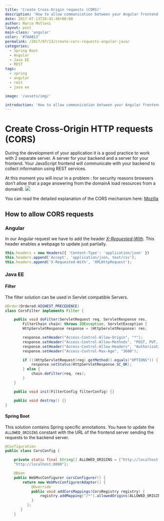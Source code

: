 ```yaml
---
title: 'Create Cross-Origin requests (CORS)'
description: 'How to allow communication between your Angular frontend and the Java Backend'
date: 2017-07-13T20:41:48+00:00
author: Marco Molteni
layout: post
main-class: 'angular'
color: '#7AAB13'
permalink: /2017/07/13/create-cors-requests-angular-java/
categories:
  - Spring Boot
  - Angular
  - Java EE
  - REST
tags:
  - spring
  - angular
  - rest
  - java ee

image: '/assets/img/'

introduction: 'How to allow communication between your Angular frontend and the Java Backend'
---
```

# Create Cross-Origin HTTP requests (CORS)

During the development of your application it is a good practice to work with 2 separate server. A server for your backend and a server for your frontend.
Your JavaScript frontend will communicate with your backend to collect information using REST services.

At this moment you will incur in a problem : for security reasons browsers don’t allow that a page answering from the domainA load resources from a domainB. 
![]({{site.baseurl}}/assets/img/uploads/2017/07/13/CORS.png)

You can read the detailed explanation of the CORS mechanism here: [Mozilla](https://developer.mozilla.org/en-US/docs/Web/HTTP/Access_control_CORS)

## How to allow CORS requests
### Angular
In our Angular request we have to add the header 
[_X-Requested-With_](https://developer.mozilla.org/en-US/docs/Web/API/XMLHttpRequest). This header enables a webpage to update just partially.

```javascript
this.headers = new Headers({ 'Content-Type': 'application/json' })
this.headers.append('Accept', 'application/json, text/csv');
this.headers.append('X-Requested-With', 'XMLHttpRequest');
```

### Java EE
#### Filter

The filter solution can be used in Servlet compatible Servers.

``` java
@Order(Ordered.HIGHEST_PRECEDENCE)
class CorsFilter implements Filter {

    public void doFilter(ServletRequest req, ServletResponse res,
        FilterChain chain) throws IOException, ServletException {
        HttpServletResponse response = (HttpServletResponse) res;

        response.setHeader("Access-Control-Allow-Origin", "*");
        response.setHeader("Access-Control-Allow-Methods", "POST, PUT, GET, OPTIONS,  DELETE");
        response.setHeader("Access-Control-Allow-Headers", "Authorization,Content-Type, x-requested-with");
        response.setHeader("Access-Control-Max-Age", "3600");

        if (((HttpServletRequest)req).getMethod().equals("OPTIONS")) {
            response.setStatus(HttpServletResponse.SC_OK);
        } else {
            chain.doFilter(req, res);
        }
    }

    public void init(FilterConfig filterConfig) {}

    public void destroy() {}
}

```

#### Spring Boot
This solution contains Spring specific annotations.
You have to update the `ALLOWED_ORIGINS` constant with the URL of the frontend server sending the requests to the backend server. 
	
``` java
@Configuration
public class CorsConfig {

    private static final String[] ALLOWED_ORIGINS = {"http://localhost:3000",
    "http://localhost:8080"};

    @Bean
    public WebMvcConfigurer corsConfigurer() {
        return new WebMvcConfigurerAdapter() {
            @Override
            public void addCorsMappings(CorsRegistry registry) {
                registry.addMapping("/*").allowedOrigins(ALLOWED_ORIGINS);
            }
          };
       }
    }
```
